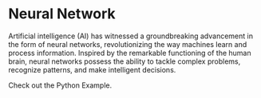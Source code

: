 # Neural Network

Artificial intelligence (AI) has witnessed a groundbreaking advancement in the form of neural networks, revolutionizing the way machines learn and process information. Inspired by the remarkable functioning of the human brain, neural networks possess the ability to tackle complex problems, recognize patterns, and make intelligent decisions. 

Check out the Python Example.
